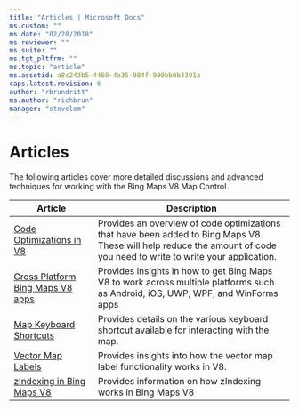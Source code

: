 ```yaml
---
title: "Articles | Microsoft Docs"
ms.custom: ""
ms.date: "02/28/2018"
ms.reviewer: ""
ms.suite: ""
ms.tgt_pltfrm: ""
ms.topic: "article"
ms.assetid: a8c243b5-4469-4a35-984f-900bb0b3391a
caps.latest.revision: 6
author: "rbrundritt"
ms.author: "richbrun"
manager: "stevelom"
---
```

# Articles
The following articles cover more detailed discussions and advanced techniques for working with the Bing Maps V8 Map Control.

 Article                                                 | Description
---------------------------------------------------------|--------------------
[Code Optimizations in V8](../v8-web-control/code-optimizations-in-v8.md) | Provides an overview of code optimizations that have been added to Bing Maps V8. These will help reduce the amount of code you need to write to write your application.
[Cross Platform Bing Maps V8 apps](../v8-web-control/cross-platform-bing-maps-v8-apps.md) | Provides insights in how to get Bing Maps V8 to work across multiple platforms such as Android, iOS, UWP, WPF, and WinForms apps
 [Map Keyboard Shortcuts](../v8-web-control/map-keyboard-shortcuts.md) | Provides details on the various keyboard shortcut available for interacting with the map.
 [Vector Map Labels](../v8-web-control/vector-map-labels.md)           | Provides insights into how the vector map label functionality works in V8.
 [zIndexing in Bing Maps V8](../v8-web-control/zindexing-in-bing-maps-v8.md) | Provides information on how zIndexing works in Bing Maps V8